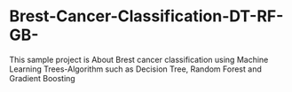 # Brest-Cancer-Classification-DT-RF-GB-
This sample project is About Brest cancer classification using Machine Learning Trees-Algorithm such as Decision Tree, Random Forest and Gradient Boosting
